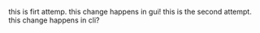 this is firt attemp. this change happens in gui!
this is the second attempt. this change happens in cli?

